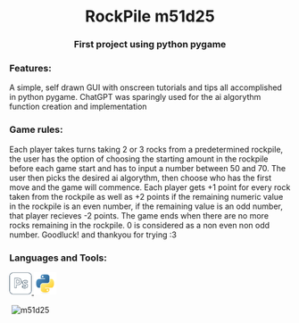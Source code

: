 <h1 align="center">RockPile m51d25</h1>
<h3 align="center">First project using python pygame</h3>

<h3 align="left">Features:</h3>
<p align="left">A simple, self drawn GUI with onscreen tutorials and tips all accomplished in python pygame. ChatGPT was sparingly used for the ai algorythm function creation and implementation</p>

<h3 align="left">Game rules:</h3>
<p align="left">Each player takes turns taking 2 or 3 rocks from a predetermined rockpile, the user has the option of choosing the starting amount in the rockpile before each game start and has to input a number between 50 and 70. The user then picks the desired ai algorythm, then choose who has the first move and the game will commence. Each player gets +1 point for every rock taken from the rockpile as well as +2 points if the remaining numeric value in the rockpile is an even number, if the remaining value is an odd number, that player recieves -2 points. The game ends when there are no more rocks remaining in the rockpile. 0 is considered as a non even non odd number. Goodluck! and thankyou for trying :3</p>

<h3 align="left">Languages and Tools:</h3>
<p align="left"> <a href="https://www.photoshop.com/en" target="_blank" rel="noreferrer"> <img src="https://raw.githubusercontent.com/devicons/devicon/master/icons/photoshop/photoshop-line.svg" alt="photoshop" width="40" height="40"/> </a> <a href="https://www.python.org" target="_blank" rel="noreferrer"> <img src="https://raw.githubusercontent.com/devicons/devicon/master/icons/python/python-original.svg" alt="python" width="40" height="40"/> </a> </p>

<p>&nbsp;<img align="center" src="https://github-readme-stats.vercel.app/api?username=m51d25&show_icons=true&locale=en" alt="m51d25" /></p>
